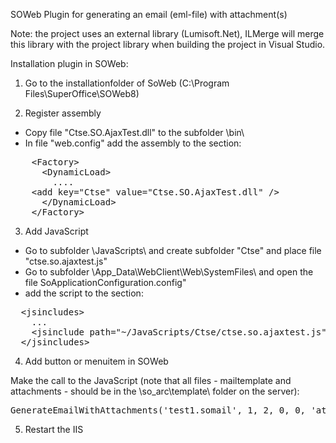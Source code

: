 SOWeb Plugin for generating an email (eml-file) with attachment(s)

Note: the project uses an external library (Lumisoft.Net), ILMerge will merge this library with the project library when building the project in Visual Studio.

Installation plugin in SOWeb:

1) Go to the installationfolder of SoWeb (C:\Program Files\SuperOffice\SOWeb8\)

2) Register assembly

- Copy file "Ctse.SO.AjaxTest.dll" to the subfolder \bin\
- In file "web.config" add the assembly to the section: 

<pre>
    &lt;Factory&gt;
      &lt;DynamicLoad&gt;
        ....
	&lt;add key=&quot;Ctse&quot; value=&quot;Ctse.SO.AjaxTest.dll&quot; /&gt;
      &lt;/DynamicLoad&gt;
    &lt;/Factory&gt;
</pre>

3) Add JavaScript

- Go to subfolder \JavaScripts\ and create subfolder "Ctse" and place file "ctse.so.ajaxtest.js"
- Go to subfolder \App_Data\WebClient\Web\SystemFiles\ and open the file SoApplicationConfiguration.config" 
- add the script to the section:

<pre>
  &lt;jsincludes&gt;
    ...
    &lt;jsinclude path=&quot;~/JavaScripts/Ctse/ctse.so.ajaxtest.js&quot; /&gt;
  &lt;/jsincludes&gt;
</pre>

4) Add button or menuitem in SOWeb

Make the call to the JavaScript (note that all files - mailtemplate and attachments - should be in the \so_arc\template\ folder on the server):
<pre>
GenerateEmailWithAttachments('test1.somail', 1, 2, 0, 0, 'attachment1.pdf,attachment2.pdf,attachment3.pdf')
</pre>

5) Restart the IIS

